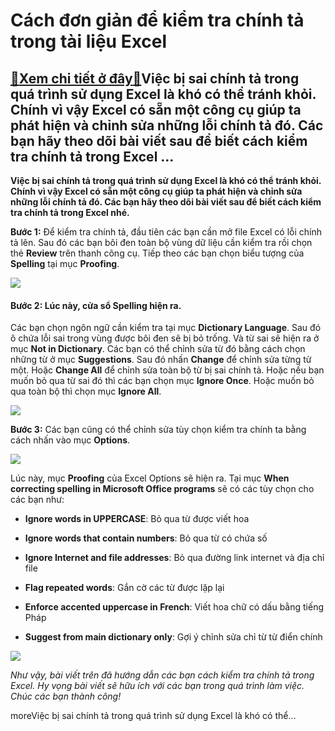 Cách đơn giản để kiểm tra chính tả trong tài liệu Excel
=======================================================

[:gift:Xem chi tiết ở đây:gift:](https://hddtvn.com/cach-don-gian-de-kiem-tra-chinh-ta-trong-tai-lieu-excel/)Việc bị sai chính tả trong quá trình sử dụng Excel là khó có thể tránh khỏi. Chính vì vậy Excel có sẵn một công cụ giúp ta phát hiện và chỉnh sửa những lỗi chính tả đó. Các bạn hãy theo dõi bài viết sau để biết cách kiểm tra chính tả trong Excel …
-------------------------------------------------------------------------------------------------------------------------------------------------------------------------------------------------------------------------------------------------------

**Việc bị sai chính tả trong quá trình sử dụng Excel là khó có thể tránh khỏi. Chính vì vậy Excel có sẵn một công cụ giúp ta phát hiện và chỉnh sửa những lỗi chính tả đó. Các bạn hãy theo dõi bài viết sau để biết cách kiểm tra chính tả trong Excel nhé.**


**Bước 1:** Để kiểm tra chính tả, đầu tiên các bạn cần mở file Excel có lỗi chính tả lên. Sau đó các bạn bôi đen toàn bộ vùng dữ liệu cần kiểm tra rồi chọn thẻ **Review** trên thanh công cụ. Tiếp theo các bạn chọn biểu tượng của **Spelling** tại mục **Proofing**.


![](https://hddtvn.com/wp-content/uploads/2021/01/XNdkdbg.png)


#### Bước 2: Lúc này, cửa sổ Spelling hiện ra.


Các bạn chọn ngôn ngữ cần kiểm tra tại mục **Dictionary Language**. Sau đó ô chứa lỗi sai trong vùng được bôi đen sẽ bị bỏ trống. Và từ sai sẽ hiện ra ở mục **Not in Dictionary**. Các bạn có thể chỉnh sửa từ đó bằng cách chọn những từ ở mục **Suggestions**. Sau đó nhấn **Change** để chỉnh sửa từng từ một. Hoặc **Change All** để chỉnh sửa toàn bộ từ bị sai chính tả. Hoặc nếu bạn muốn bỏ qua từ sai đó thì các bạn chọn mục **Ignore Once**. Hoặc muốn bỏ qua toàn bộ thì chọn mục **Ignore All**.


[![](https://hddtvn.com/wp-content/uploads/2021/01/ZcQzNhe.png)](https://hddtvn.com/wp-content/uploads/2021/01/ZcQzNhe.png)


**Bước 3:** Các bạn cũng có thể chỉnh sửa tùy chọn kiểm tra chính ta bằng cách nhấn vào mục **Options**.


![](https://hddtvn.com/wp-content/uploads/2021/01/6keWB1h.png)


Lúc này, mục **Proofing** của Excel Options sẽ hiện ra. Tại mục **When correcting spelling in Microsoft Office programs** sẽ có các tùy chọn cho các bạn như:




* **Ignore words in UPPERCASE**: Bỏ qua từ được viết hoa

* **Ignore words that contain numbers**: Bỏ qua từ có chứa số

* **Ignore Internet and file addresses**: Bỏ qua đường link internet và địa chỉ file

* **Flag repeated words**: Gắn cờ các từ được lặp lại

* **Enforce accented uppercase in French**: Viết hoa chữ có dấu bằng tiếng Pháp

* **Suggest from main dictionary only**: Gợi ý chỉnh sửa chỉ từ từ điển chính



![](https://hddtvn.com/wp-content/uploads/2021/01/25fvf2x.png)


*Như vậy, bài viết trên đã hướng dẫn các bạn cách kiểm tra chính tả trong Excel. Hy vọng bài viết sẽ hữu ích với các bạn trong quá trình làm việc. Chúc các bạn thành công!*


moreViệc bị sai chính tả trong quá trình sử dụng Excel là khó có thể…


